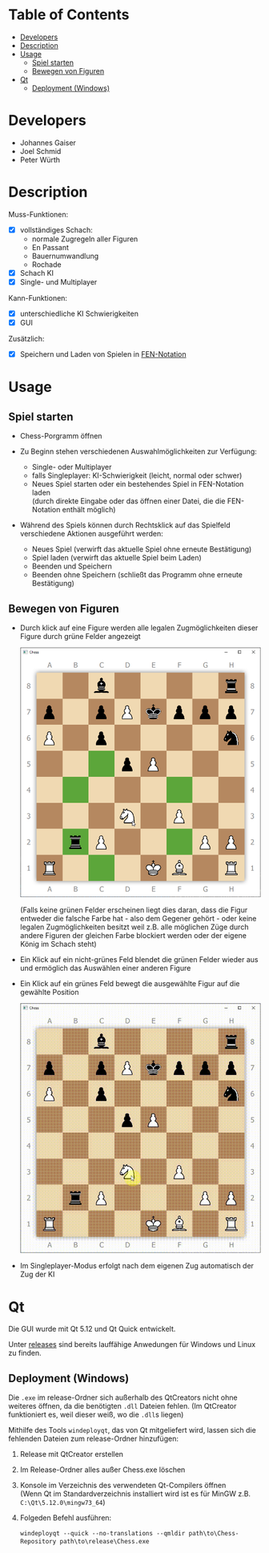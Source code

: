 # Table of Contents <!-- omit in toc -->
- [Developers](#developers)
- [Description](#description)
- [Usage](#usage)
  - [Spiel starten](#spiel-starten)
  - [Bewegen von Figuren](#bewegen-von-figuren)
- [Qt](#qt)
  - [Deployment (Windows)](#deployment-windows)

# Developers

* Johannes Gaiser
* Joel Schmid
* Peter Würth

# Description



Muss-Funktionen:

- [x] vollständiges Schach:
  * normale Zugregeln aller Figuren
  * En Passant
  * Bauernumwandlung
  * Rochade
- [x] Schach KI
- [x] Single- und Multiplayer

Kann-Funktionen:

- [x] unterschiedliche KI Schwierigkeiten
- [x] GUI

Zusätzlich:

- [x] Speichern und Laden von Spielen in [FEN-Notation](https://de.wikipedia.org/wiki/Forsyth-Edwards-Notation)

# Usage

## Spiel starten

* Chess-Porgramm öffnen
* Zu Beginn stehen verschiedenen Auswahlmöglichkeiten zur Verfügung:
  
  * Single- oder Multiplayer
  * falls Singleplayer: KI-Schwierigkeit (leicht, normal oder schwer)
  * Neues Spiel starten oder ein bestehendes Spiel in FEN-Notation laden <br> (durch direkte Eingabe oder das öffnen einer Datei, die die FEN-Notation enthält möglich)

* Während des Spiels können durch Rechtsklick auf das Spielfeld verschiedene Aktionen ausgeführt werden:
  * Neues Spiel (verwirft das aktuelle Spiel ohne erneute Bestätigung)
  * Spiel laden (verwirft das aktuelle Spiel beim Laden)
  * Beenden und Speichern
  * Beenden ohne Speichern (schließt das Programm ohne erneute Bestätigung)

## Bewegen von Figuren
* Durch klick auf eine Figure werden alle legalen Zugmöglichkeiten dieser Figure durch grüne Felder angezeigt

  <img src="readme/moveset.png" width="500">

  (Falls keine grünen Felder erscheinen liegt dies daran, dass die Figur entweder die falsche Farbe hat - also dem Gegener gehört - oder keine legalen Zugmöglichkeiten besitzt weil z.B. alle möglichen Züge durch andere Figuren der gleichen Farbe blockiert werden oder der eigene König im Schach steht)

* Ein Klick auf ein nicht-grünes Feld blendet die grünen Felder wieder aus und ermöglich das Auswählen einer anderen Figure
* Ein Klick auf ein grünes Feld bewegt die ausgewählte Figur auf die gewählte Position 
  
  <img src="readme/move.gif" width="500">

* Im Singleplayer-Modus erfolgt nach dem eigenen Zug automatisch der Zug der KI

# Qt

Die GUI wurde mit Qt 5.12 und Qt Quick entwickelt.

Unter [releases](https://github.com/GrafZ3pp3lin/Chess/tree/master/releases) sind bereits lauffähige Anwedungen für Windows und Linux zu finden.

## Deployment (Windows)

Die `.exe` im release-Ordner sich außerhalb des QtCreators nicht ohne weiteres öffnen, da die benötigten `.dll` Dateien fehlen. (Im QtCreator funktioniert es, weil dieser weiß, wo die `.dll`s liegen)

Mithilfe des Tools `windeployqt`, das von Qt mitgeliefert wird, lassen sich die fehlenden Dateien zum release-Ordner hinzufügen:

1. Release mit QtCreator erstellen
2. Im Release-Ordner alles außer Chess.exe löschen
3. Konsole im Verzeichnis des verwendeten Qt-Compilers öffnen <br>
   (Wenn Qt im Standardverzeichnis installiert wird ist es für MinGW z.B. `C:\Qt\5.12.0\mingw73_64`)
4. Folgeden Befehl ausführen:
   
   ```
   windeployqt --quick --no-translations --qmldir path\to\Chess-Repository path\to\release\Chess.exe
   ```
